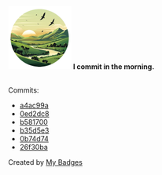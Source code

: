<img src="https://github.com/my-badges/my-badges/blob/master/badges/time-of-commit/morning-commits.png?raw=true" alt="I commit in the morning." title="I commit in the morning." width="128">
<strong>I commit in the morning.</strong>
<br><br>

Commits:

- <a href="https://github.com/adib-yg/web/commit/a4ac99a9b56a9a1c8565e5591ca308e2510198ea">a4ac99a</a>
- <a href="https://github.com/adib-yg/web/commit/0ed2dc8d34c12dcc6f44e16e553c7c08a7caed6f">0ed2dc8</a>
- <a href="https://github.com/adib-yg/web/commit/b5817003624ee6cd8e2c61718a4e1d41372996b8">b581700</a>
- <a href="https://github.com/adib-yg/web/commit/b35d5e3f639b67e84d31acc5fb56cdb1e2f14cdf">b35d5e3</a>
- <a href="https://github.com/adib-yg/web/commit/0b74d7466ed96520c69dcad4f6b61301d67306c4">0b74d74</a>
- <a href="https://github.com/adib-yg/web/commit/26f30ba457b82c5f29c2ea10bdf97291839ccd58">26f30ba</a>


Created by <a href="https://github.com/my-badges/my-badges">My Badges</a>
